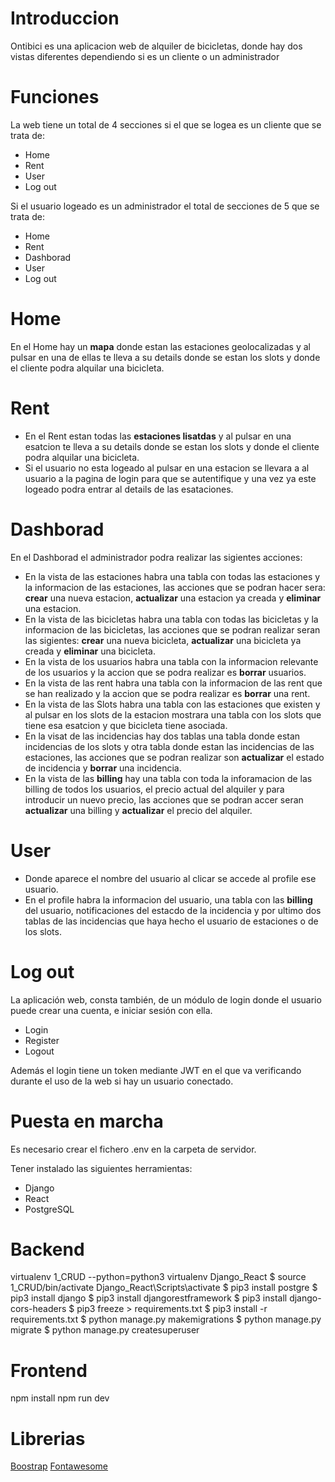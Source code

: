 # Introduccion

Ontibici es una aplicacion web de alquiler de bicicletas, donde hay dos vistas diferentes dependiendo si es un cliente o un administrador

# Funciones

La web tiene un total de 4 secciones si el que se logea es un cliente que se trata de:

* Home
* Rent
* User
* Log out

Si el usuario logeado es un administrador el total de secciones de 5 que se trata de:

* Home
* Rent
* Dashborad
* User
* Log out

# Home 

 En el Home hay un **mapa** donde estan las estaciones geolocalizadas y al pulsar en una de ellas te lleva a su details donde se estan los slots y donde el cliente podra alquilar una bicicleta.

# Rent 

* En el Rent estan todas las **estaciones lisatdas** y al pulsar en una esatcion te lleva a su details donde se estan los slots y donde el cliente podra alquilar una bicicleta.
* Si el usuario no esta logeado al pulsar en una estacion se llevara a al usuario a la pagina de login para que se autentifique y una vez ya este logeado podra entrar al details de las esataciones.

# Dashborad

En el Dashborad el administrador podra realizar las sigientes acciones:

 * En la vista de las estaciones habra una tabla con todas las estaciones y la informacion de las estaciones, las acciones que se podran hacer sera: **crear** una nueva estacion, **actualizar** una estacion ya creada y **eliminar** una estacion.
 * En la vista de las bicicletas habra una tabla con todas las bicicletas y la informacion de las bicicletas, las acciones que se podran realizar seran las sigientes:  **crear** una nueva bicicleta, **actualizar** una bicicleta ya creada y **eliminar** una bicicleta.
 * En la vista de los usuarios habra una tabla con la informacion relevante de los usuarios y la accion que se podra realizar es **borrar** usuarios.
 * En la vista de las rent habra una tabla con la informacion de las rent que se han realizado y la accion que se podra realizar es **borrar** una rent.
 * En la vista de las Slots habra una tabla con las estaciones que existen y al pulsar en los slots de la estacion mostrara una tabla con los slots que tiene esa esatcion y que bicicleta tiene asociada.
 * En la visat de las incidencias hay dos tablas una tabla donde estan incidencias de los slots y otra tabla donde estan las incidencias de las estaciones, las acciones que se podran realizar son **actualizar** el estado de incidencia y **borrar** una incidencia.
 * En la vista de las **billing** hay una tabla con toda la inforamacion de las billing de todos los usuarios, el precio actual del alquiler y para introducir un nuevo precio, las acciones que se podran accer seran **actualizar** una billing y **actualizar** el precio del alquiler.


# User

* Donde aparece el nombre del usuario al clicar se accede al profile ese usuario.
* En el profile habra la informacion del usuario, una tabla con las **billing** del usuario, notificaciones del estacdo de la incidencia y por ultimo dos tablas de las incidencias que haya hecho el usuario de estaciones o de los slots.


# Log out

La aplicación web, consta también, de un módulo de login donde el usuario puede crear una cuenta, e iniciar sesión con ella.

* Login
* Register
* Logout

Además el login tiene un token mediante JWT en el que va verificando durante el uso de la web si hay un usuario conectado.

# Puesta en marcha

Es necesario crear el fichero .env en la carpeta de servidor.

Tener instalado las siguientes herramientas:

* Django
* React
* PostgreSQL

# Backend

virtualenv 1_CRUD --python=python3         virtualenv Django_React
$ source 1_CRUD/bin/activate       Django_React\Scripts\activate
$ pip3 install postgre
$ pip3 install django
$ pip3 install djangorestframework
$ pip3 install django-cors-headers
$ pip3 freeze > requirements.txt
$ pip3 install -r requirements.txt
$ python manage.py makemigrations
$ python manage.py migrate
$ python manage.py createsuperuser

# Frontend

npm install
npm run dev

# Librerias

[Boostrap](https://getbootstrap.com/)
[Fontawesome](https://fontawesome.com/)
